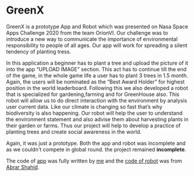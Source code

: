# GreenX
GreenX is a prototype App and Robot which was presented on Nasa Space Apps Challenge 2020 from the team OrionVI. Our challenge was to introduce a new way to communicate the importance of environmental responsibility to people of all ages. Our app will work for spreading a silent tendency of planting tress. 

In this application a beginner has to plant a tree and upload the picture of it into the app “UPLOAD IMAGE” section. This act has to continue till the end of the game, in the whole game life a user has to plant 3 trees in 1.5 month. Again, the users will be nominated as the “Best Award Holder” for highest position in the world leaderboard. Following this we also developed a robot that is specialized for gardening,farming and for GreenHouse also. This robot will allow us to do direct interaction with the environment by analysis user current data. Like our climate is changing so fast that’s why biodiversity is also happening. Our robot will help the user to understand the environment statement and also advise them about harvesting plants in their garden or farms. Thus our project will help to develop a practice of planting trees and create social awareness in the world. 

Again, it was just a prototype. Both the app and robot was incomplete and as we couldn't compete in global round. the project remained __incomplete__.

The code of [app](https://github.com/MS-Jahan/GreenX/tree/main/GreenX%20App%20Source) was fully written by [me](https://github.com/ms-Jahan) and the [code of robot](https://github.com/MS-Jahan/GreenX/tree/main/GreenSoccer%20Code) was from [Abrar Shahid](https://github.com/abrarshahid).
